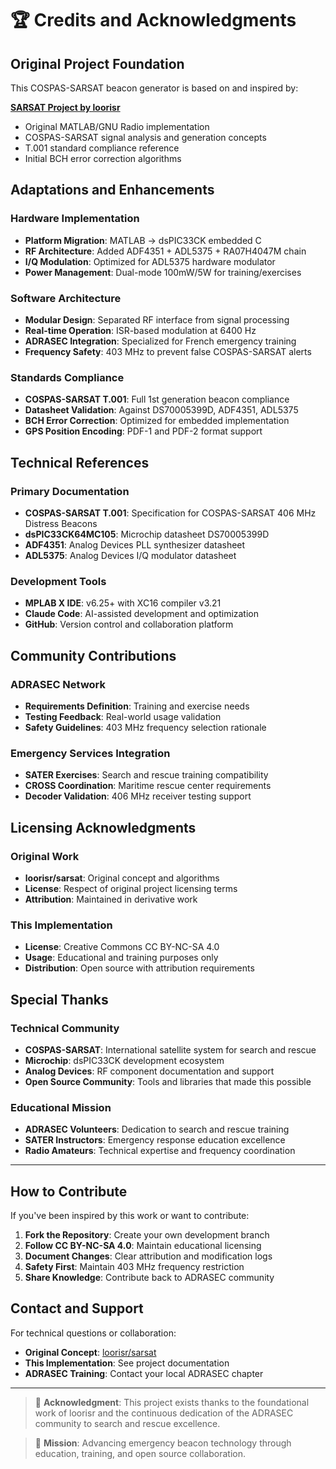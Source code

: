 # 🏆 Credits and Acknowledgments

## Original Project Foundation

This COSPAS-SARSAT beacon generator is based on and inspired by:

**[SARSAT Project by loorisr](https://github.com/loorisr/sarsat)**
- Original MATLAB/GNU Radio implementation
- COSPAS-SARSAT signal analysis and generation concepts
- T.001 standard compliance reference
- Initial BCH error correction algorithms

## Adaptations and Enhancements

### Hardware Implementation
- **Platform Migration**: MATLAB → dsPIC33CK embedded C
- **RF Architecture**: Added ADF4351 + ADL5375 + RA07H4047M chain
- **I/Q Modulation**: Optimized for ADL5375 hardware modulator
- **Power Management**: Dual-mode 100mW/5W for training/exercises

### Software Architecture
- **Modular Design**: Separated RF interface from signal processing
- **Real-time Operation**: ISR-based modulation at 6400 Hz
- **ADRASEC Integration**: Specialized for French emergency training
- **Frequency Safety**: 403 MHz to prevent false COSPAS-SARSAT alerts

### Standards Compliance
- **COSPAS-SARSAT T.001**: Full 1st generation beacon compliance
- **Datasheet Validation**: Against DS70005399D, ADF4351, ADL5375
- **BCH Error Correction**: Optimized for embedded implementation
- **GPS Position Encoding**: PDF-1 and PDF-2 format support

## Technical References

### Primary Documentation
- **COSPAS-SARSAT T.001**: Specification for COSPAS-SARSAT 406 MHz Distress Beacons
- **dsPIC33CK64MC105**: Microchip datasheet DS70005399D
- **ADF4351**: Analog Devices PLL synthesizer datasheet
- **ADL5375**: Analog Devices I/Q modulator datasheet

### Development Tools
- **MPLAB X IDE**: v6.25+ with XC16 compiler v3.21
- **Claude Code**: AI-assisted development and optimization
- **GitHub**: Version control and collaboration platform

## Community Contributions

### ADRASEC Network
- **Requirements Definition**: Training and exercise needs
- **Testing Feedback**: Real-world usage validation
- **Safety Guidelines**: 403 MHz frequency selection rationale

### Emergency Services Integration
- **SATER Exercises**: Search and rescue training compatibility
- **CROSS Coordination**: Maritime rescue center requirements
- **Decoder Validation**: 406 MHz receiver testing support

## Licensing Acknowledgments

### Original Work
- **loorisr/sarsat**: Original concept and algorithms
- **License**: Respect of original project licensing terms
- **Attribution**: Maintained in derivative work

### This Implementation
- **License**: Creative Commons CC BY-NC-SA 4.0
- **Usage**: Educational and training purposes only
- **Distribution**: Open source with attribution requirements

## Special Thanks

### Technical Community
- **COSPAS-SARSAT**: International satellite system for search and rescue
- **Microchip**: dsPIC33CK development ecosystem
- **Analog Devices**: RF component documentation and support
- **Open Source Community**: Tools and libraries that made this possible

### Educational Mission
- **ADRASEC Volunteers**: Dedication to search and rescue training
- **SATER Instructors**: Emergency response education excellence
- **Radio Amateurs**: Technical expertise and frequency coordination

---

## How to Contribute

If you've been inspired by this work or want to contribute:

1. **Fork the Repository**: Create your own development branch
2. **Follow CC BY-NC-SA 4.0**: Maintain educational licensing
3. **Document Changes**: Clear attribution and modification logs
4. **Safety First**: Maintain 403 MHz frequency restriction
5. **Share Knowledge**: Contribute back to ADRASEC community

## Contact and Support

For technical questions or collaboration:
- **Original Concept**: [loorisr/sarsat](https://github.com/loorisr/sarsat)
- **This Implementation**: See project documentation
- **ADRASEC Training**: Contact your local ADRASEC chapter

---

> 🙏 **Acknowledgment**: This project exists thanks to the foundational work of loorisr and the continuous dedication of the ADRASEC community to search and rescue excellence.

> 🎯 **Mission**: Advancing emergency beacon technology through education, training, and open source collaboration.